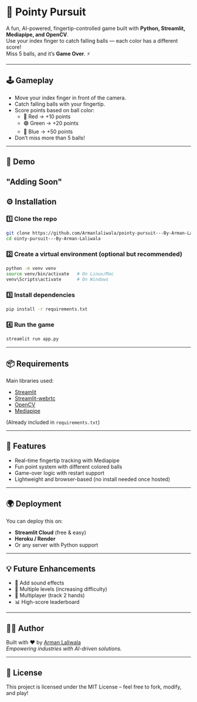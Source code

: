 # 🎯 Pointy Pursuit

A fun, AI-powered, fingertip-controlled game built with **Python, Streamlit, Mediapipe, and OpenCV**.  
Use your index finger to catch falling balls — each color has a different score!  
Miss 5 balls, and it’s **Game Over**. ⚡

---

## 🕹️ Gameplay
- Move your index finger in front of the camera.
- Catch falling balls with your fingertip.
- Score points based on ball color:
  - 🔴 Red → +10 points
  - 🟢 Green → +20 points
  - 🔵 Blue → +50 points
- Don’t miss more than 5 balls!

---

## 📸 Demo
"Adding Soon"
---

## ⚙️ Installation

### 1️⃣ Clone the repo
```bash
git clone https://github.com/Armanlaliwala/pointy-pursuit---By-Arman-Laliwala
cd ointy-pursuit---By-Arman-Laliwala
```

### 2️⃣ Create a virtual environment (optional but recommended)
```bash
python -m venv venv
source venv/bin/activate   # On Linux/Mac
venv\Scripts\activate      # On Windows
```

### 3️⃣ Install dependencies
```bash
pip install -r requirements.txt
```

### 4️⃣ Run the game
```bash
streamlit run app.py
```

---

## 📦 Requirements
Main libraries used:
- [Streamlit](https://streamlit.io/)  
- [Streamlit-webrtc](https://github.com/whitphx/streamlit-webrtc)  
- [OpenCV](https://opencv.org/)  
- [Mediapipe](https://developers.google.com/mediapipe)  

(Already included in `requirements.txt`)

---

## 🚀 Features
- Real-time fingertip tracking with Mediapipe  
- Fun point system with different colored balls  
- Game-over logic with restart support  
- Lightweight and browser-based (no install needed once hosted)

---

## 🌍 Deployment
You can deploy this on:
- **Streamlit Cloud** (free & easy)  
- **Heroku / Render**  
- Or any server with Python support  

---

## 💡 Future Enhancements
- 🎵 Add sound effects  
- 👾 Multiple levels (increasing difficulty)  
- 👫 Multiplayer (track 2 hands)  
- 📊 High-score leaderboard  

---

## 👨‍💻 Author
Built with ❤️ by [Arman Laliwala](https://github.com/armanlaliwala)  
*Empowering industries with AI-driven solutions.*  

---

## 📜 License
This project is licensed under the MIT License – feel free to fork, modify, and play!
